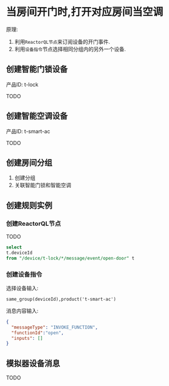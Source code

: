 # 当房间开门时,打开对应房间当空调

原理: 

1. 利用`ReactorQL节点`来订阅设备的开门事件. 
2. 利用`设备指令`节点选择相同分组内的另外一个设备.

## 创建智能门锁设备

产品ID: t-lock

TODO

## 创建智能空调设备

产品ID: t-smart-ac

TODO

## 创建房间分组

1. 创建分组
2. 关联智能门锁和智能空调


## 创建规则实例

### 创建ReactorQL节点

TODO

```sql
select 
t.deviceId
from "/device/t-lock/*/message/event/open-door" t
```

### 创建设备指令

选择设备输入:
```text
same_group(deviceId),product('t-smart-ac')
```

消息内容输入:
```json
{
  "messageType": "INVOKE_FUNCTION",
  "functionId":"open",
  "inputs": []
}
```

## 模拟器设备消息

TODO

